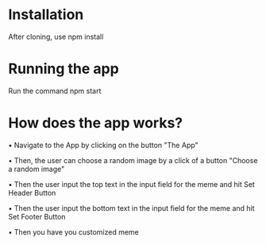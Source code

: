# Installation

After cloning, use npm install

# Running the app

Run the command npm start

# How does the app works?

• Navigate to the App by clicking on the button "The App"

• Then, the user can choose a random image by a click of a button "Choose a random image"

• Then the user input the top text in the input field for the meme and hit Set Header Button

• Then the user input the bottom text in the input field for the meme and hit Set Footer Button

• Then you have you customized meme

